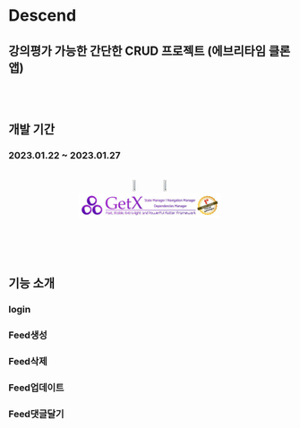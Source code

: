 # Descend
## 강의평가 가능한 간단한 CRUD 프로젝트 (에브리타임 클론앱)
<br/>
<br/>

## 개발 기간
### 2023.01.22 ~ 2023.01.27
<br/> 
<div align = "center"> 
<img src = "https://img.shields.io/badge/flutter-02569B?style=flat&logo=flutter" width="10%" height="10%"/>
<img src = "https://img.shields.io/badge/Dart-0175C2?style=flat&logo=dart" width="10%" height="10%" />
<br/>                   
<img src="https://raw.githubusercontent.com/jonataslaw/getx-community/master/get.png" width="50%" height="50%" />
</div>
<br/>
<br/>
<br/>
<br/>


## 기능 소개

### login

### Feed생성

### Feed삭제

### Feed업데이트

### Feed댓글달기
